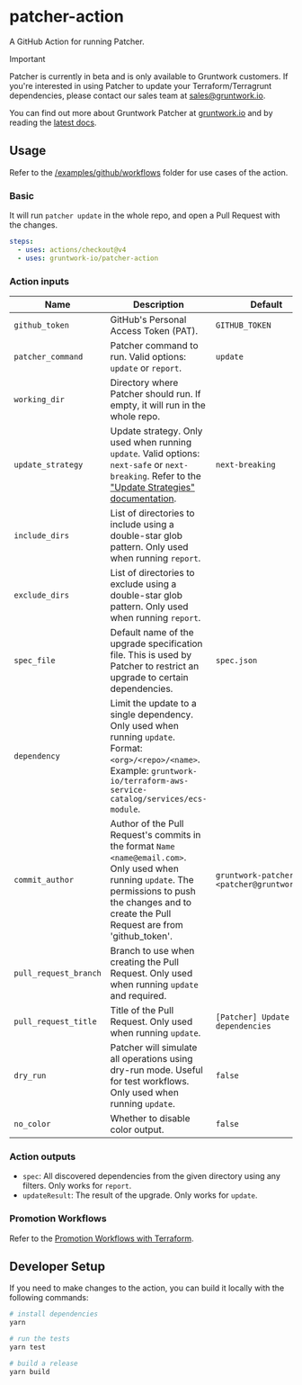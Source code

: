 # patcher-action
A GitHub Action for running Patcher.

> [!IMPORTANT]
> Patcher is currently in beta and is only available to Gruntwork customers. If you're interested in using Patcher to update your
> Terraform/Terragrunt dependencies, please contact our sales team at sales@gruntwork.io.

You can find out more about Gruntwork Patcher at [gruntwork.io](https://gruntwork.io/patcher) and by reading the [latest docs](https://docs.gruntwork.io/patcher/).

## Usage

Refer to the [/examples/github/workflows](/examples/github/workflows) folder for use cases of the action.

### Basic 
It will run `patcher update` in the whole repo, and open a Pull Request with the changes.

```yaml
steps:
  - uses: actions/checkout@v4
  - uses: gruntwork-io/patcher-action
```

### Action inputs

| Name              | Description                                                                                                                                                                                                  | Default                                        |
|-------------------|--------------------------------------------------------------------------------------------------------------------------------------------------------------------------------------------------------------|------------------------------------------------|
| `github_token`        | GitHub's Personal Access Token (PAT).                                                                                                                                                                    | `GITHUB_TOKEN`                                 |
| `patcher_command`     | Patcher command to run. Valid options: `update` or `report`.                                                                                                                                             | `update`                                       |
| `working_dir`         | Directory where Patcher should run. If empty, it will run in the whole repo.                                                                                                                             |                                                |
| `update_strategy`     | Update strategy. Only used when running `update`. Valid options: `next-safe` or `next-breaking`. Refer to the ["Update Strategies" documentation](https://docs.gruntwork.io/patcher/update-strategies).  | `next-breaking`                                |
| `include_dirs`        | List of directories to include using a double-star glob pattern. Only used when running `report`.                                                                                                        |                                                |
| `exclude_dirs`        | List of directories to exclude using a double-star glob pattern. Only used when running `report`.                                                                                                        |                                                |
| `spec_file`           | Default name of the upgrade specification file. This is used by Patcher to restrict an upgrade to certain dependencies.                                                                                  | `spec.json`                                    |
| `dependency`          | Limit the update to a single dependency. Only used when running `update`. Format: `<org>/<repo>/<name>`. Example: `gruntwork-io/terraform-aws-service-catalog/services/ecs-module`.                      |                                                |
| `commit_author`       | Author of the Pull Request's commits in the format `Name <name@email.com>`. Only used when running `update`. The permissions to push the changes and to create the Pull Request are from 'github_token'. | `gruntwork-patcher-bot <patcher@gruntwork.io>` |
| `pull_request_branch` | Branch to use when creating the Pull Request. Only used when running `update` and required.                                                                                                              |                                                |
| `pull_request_title`  | Title of the Pull Request. Only used when running `update`.                                                                                                                                              | `[Patcher] Update dependencies`                |
| `dry_run`             | Patcher will simulate all operations using dry-run mode. Useful for test workflows. Only used when running `update`.                                                                                     | `false`                                        |
| `no_color`            | Whether to disable color output.                                                                                                                                                                         | `false`                                        |

### Action outputs
- `spec`: All discovered dependencies from the given directory using any filters. Only works for `report`.
- `updateResult`: The result of the upgrade. Only works for `update`.

### Promotion Workflows 

Refer to the [Promotion Workflows with Terraform](https://blog.gruntwork.io/promotion-workflows-with-terraform-13c05bed953d).

## Developer Setup

If you need to make changes to the action, you can build it locally with the following commands:

```sh
# install dependencies
yarn

# run the tests
yarn test

# build a release
yarn build
```


